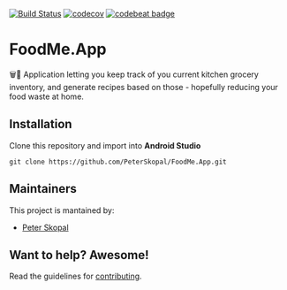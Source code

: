 [![Build Status](https://travis-ci.org/PeterSkopal/FoodMe.App.svg?branch=master)](https://travis-ci.org/PeterSkopal/FoodMe)
[![codecov](https://codecov.io/gh/PeterSkopal/FoodMe.App/branch/master/graph/badge.svg)](https://codecov.io/gh/PeterSkopal/FoodMe.App)
[![codebeat badge](https://codebeat.co/badges/393d15b2-b8b5-47e0-b9ad-ad1ba0ca1e48)](https://codebeat.co/projects/github-com-peterskopal-foodme-app-master)

# FoodMe.App

🗑️🍃 Application letting you keep track of you current kitchen grocery inventory, and generate recipes based on those - hopefully reducing your food waste at home.

## Installation
Clone this repository and import into **Android Studio**
```
git clone https://github.com/PeterSkopal/FoodMe.App.git
```
<!--
## Configuration
### Keystores:
Create `app/keystore.gradle` with the following info:
```gradle
ext.key_alias='...'
ext.key_password='...'
ext.store_password='...'
```
And place both keystores under `app/keystores/` directory:
- `playstore.keystore`
- `stage.keystore`


## Build variants
Use the Android Studio *Build Variants* button to choose between **production** and **staging** flavors combined with debug and release build types


## Generating signed APK
From Android Studio:
1. ***Build*** menu
2. ***Generate Signed APK...***
3. Fill in the keystore information *(you only need to do this once manually and then let Android Studio remember it)*
-->
## Maintainers
This project is mantained by:
* [Peter Skopal](https://github.com/PeterSkopal)


## Want to help? Awesome!

Read the guidelines for [contributing][contributing].


[contributing]: https://github.com/PeterSkopal/FoodMe.App/blob/master/CONTRIBUTING.md


